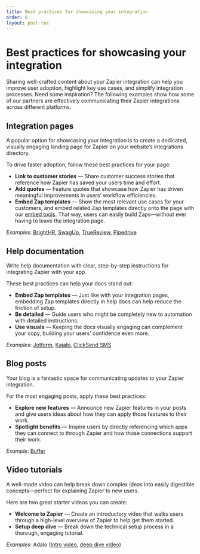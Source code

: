 ```yaml
---
title: Best practices for showcasing your integration
order: 6
layout: post-toc
---
```


# Best practices for showcasing your integration

Sharing well-crafted content about your Zapier integration can help you improve user adoption, highlight key use cases, and simplify integration processes. Need some inspiration? The following examples show how some of our partners are effectively communicating their Zapier integrations across different platforms.

## Integration pages

A popular option for showcasing your integration is to create a dedicated, visually engaging landing page for Zapier on your website’s integrations directory. 

To drive faster adoption, follow these best practices for your page:

- **Link to customer stories** — Share customer success stories that reference how Zapier has saved your users time and effort.
- **Add quotes** — Feature quotes that showcase how Zapier has driven meaningful improvements in users’ workflow efficiencies.
- **Embed Zap templates** — Show the most relevant use cases for your customers, and embed related Zap templates directly onto the page with our [embed tools](https://zapier.com/developer-platform/embed-tools). That way, users can easily build Zaps—without ever having to leave the integration page.

_Examples_: [BrightHR](https://www.brighthr.com/ca/integrations/zapier/), [SwagUp](https://www.swagup.com/integrations/zapier), [TrueReview](https://www.truereview.co/app/zaps), [Pipedrive](https://www.pipedrive.com/en/marketplace/app/zapier/10f6b602cda330ef)

## Help documentation

Write help documentation with clear, step-by-step instructions for integrating Zapier with your app. 

These best practices can help your docs stand out: 

- **Embed Zap templates** — Just like with your integration pages, embedding Zap templates directly in help docs can help reduce the friction of setup.
- **Be detailed** — Guide users who might be completely new to automation with detailed instructions.
- **Use visuals** — Keeping the docs visually engaging can complement your copy, building your users’ confidence even more.

_Examples_: [Jotform](https://www.jotform.com/help/how-to-use-zapier-with-jotform/), [Kajabi](https://help.kajabi.com/hc/en-us/articles/360037178613-How-to-Use-Zapier-With-Kajabi), [ClickSend SMS](https://help.clicksend.com/article/0to8xcbzq8-integrate-clicksend-with-zapier)

## Blog posts

Your blog is a fantastic space for communicating updates to your Zapier integration.

For the most engaging posts, apply these best practices:

- **Explore new features**  — Announce new Zapier features in your posts and give users ideas about how they can apply those features to their work.
- **Spotlight benefits** — Inspire users by directly referencing which apps they can connect to through Zapier and how those connections support their work.

_Example_: [Buffer](https://buffer.com/resources/buffer-zapier-integration/)

## Video tutorials

A well-made video can help break down complex ideas into easily digestible concepts—perfect for explaining Zapier to new users.

Here are two great starter videos you can create:

- **Welcome to Zapier** — Create an introductory video that walks users through a high-level overview of Zapier to help get them started.
- **Setup deep dive** — Break down the technical setup process in a thorough, engaging tutorial.

_Examples_: Adalo ([Intro video](https://www.youtube.com/watch?v=2IrXNEJkvcQ&t=2s), [deep dive video](https://www.youtube.com/watch?v=nS4C7-7D14M&t=1s))